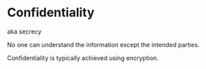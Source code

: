 # Confidentiality

aka secrecy

No one can understand the information except the intended parties.

Confidentiality is typically achieved using encryption.
